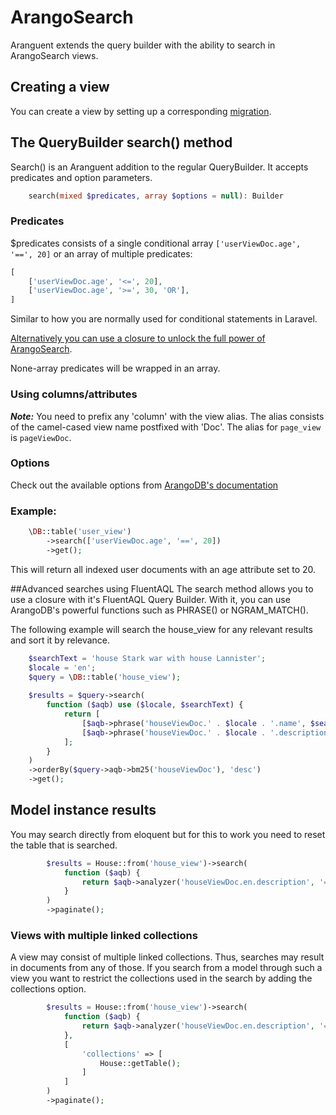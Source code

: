 # ArangoSearch

Aranguent extends the query builder with the ability to search in ArangoSearch views.

## Creating a view
You can create a view by setting up a corresponding [migration](migrations.md).

## The QueryBuilder search() method   
Search() is an Aranguent addition to the regular QueryBuilder. It accepts predicates and option parameters.

```php 
    search(mixed $predicates, array $options = null): Builder
```

### Predicates
$predicates consists of a single conditional array `['userViewDoc.age', '==', 20]`
or an array of multiple predicates:
```php
[
    ['userViewDoc.age', '<=', 20],
    ['userViewDoc.age', '>=', 30, 'OR'],
]
```
Similar to how you are  normally used for conditional statements in Laravel.

[Alternatively you can use a closure to unlock the full power of ArangoSearch](#advanced-searches).

None-array predicates will be wrapped in an array.

### Using columns/attributes
**_Note:_** You need to prefix any 'column' with the view alias. 
The alias consists of the camel-cased view name postfixed with 'Doc'. The alias for `page_view` is `pageViewDoc`. 

### Options
Check out the available options from 
[ArangoDB's documentation](https://www.arangodb.com/docs/stable/aql/operations-search.html#search-options)

### Example:
```php
    \DB::table('user_view')
        ->search(['userViewDoc.age', '==', 20])
        ->get();
```
This will return all indexed user documents with an age attribute set to 20.

##<a name="advanced-searches"></a>Advanced searches using FluentAQL
The search method allows you to use a closure with it's FluentAQL Query Builder.
With it, you can use ArangoDB's powerful functions such as PHRASE() or NGRAM_MATCH().

The following example will search the house_view for any relevant results and sort it by relevance.
```php 
    $searchText = 'house Stark war with house Lannister';
    $locale = 'en';
    $query = \DB::table('house_view');
    
    $results = $query->search(
        function ($aqb) use ($locale, $searchText) {
            return [
                [$aqb->phrase('houseViewDoc.' . $locale . '.name', $searchText, 'text_' . $locale)],
                [$aqb->phrase('houseViewDoc.' . $locale . '.description', $searchText, 'text_' . $locale), null, null, 'OR']
            ];
        }
    )
    ->orderBy($query->aqb->bm25('houseViewDoc'), 'desc')
    ->get();
```

## Model instance results
You may search directly from eloquent but for this to work you need to reset the table that is searched.
```php
        $results = House::from('house_view')->search(
            function ($aqb) {
                return $aqb->analyzer('houseViewDoc.en.description', '==', 'war', 'text_en');
            }
        )
        ->paginate();
```

### Views with multiple linked collections
A view may consist of multiple linked collections. Thus, searches may result in documents from any of those.
If you search from a model through such a view you want to restrict the collections used in the search by adding the
collections option.

```php
        $results = House::from('house_view')->search(
            function ($aqb) {
                return $aqb->analyzer('houseViewDoc.en.description', '==', 'war', 'text_en');
            },
            [
                'collections' => [
                    House::getTable();
                ]
            ]
        )
        ->paginate();
```

